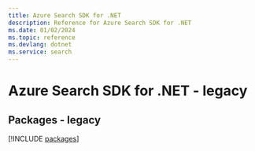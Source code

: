 ```yaml
---
title: Azure Search SDK for .NET
description: Reference for Azure Search SDK for .NET
ms.date: 01/02/2024
ms.topic: reference
ms.devlang: dotnet
ms.service: search
---
```

# Azure Search SDK for .NET - legacy
## Packages - legacy
[!INCLUDE [packages](search-index.md)]